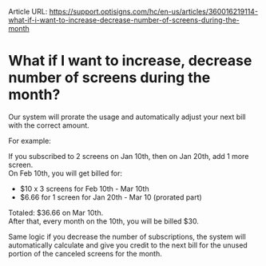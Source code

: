 Article URL: https://support.optisigns.com/hc/en-us/articles/360016219114-what-if-i-want-to-increase-decrease-number-of-screens-during-the-month

# What if I want to increase, decrease number of screens during the month?

Our system will prorate the usage and automatically adjust your next bill with
the correct amount.

For example:

If you subscribed to 2 screens on Jan 10th, then on Jan 20th, add 1 more
screen.  
On Feb 10th, you will get billed for:

  * $10 x 3 screens for Feb 10th - Mar 10th
  * $6.66 for 1 screen for Jan 20th - Mar 10 (prorated part)

Totaled: $36.66 on Mar 10th.  
After that, every month on the 10th, you will be billed $30.

Same logic if you decrease the number of subscriptions, the system will
automatically calculate and give you credit to the next bill for the unused
portion of the canceled screens for the month.

